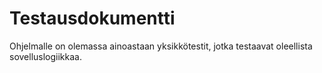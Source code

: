 # Testausdokumentti

Ohjelmalle on olemassa ainoastaan yksikkötestit, jotka testaavat oleellista sovelluslogiikkaa.
